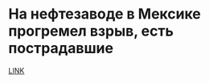 # На нефтезаводе в Мексике прогремел взрыв, есть пострадавшие



[LINK](https://varlamov.ru/1654104.html)